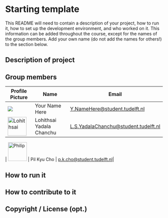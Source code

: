 # Starting template

This README will need to contain a description of your project, how to run it, how to set up the development environment, and who worked on it.
This information can be added throughout the course, except for the names of the group members.
Add your own name (do not add the names for others!) to the section below.

## Description of project

## Group members

| Profile Picture | Name | Email |
|---|---|---|
| ![](https://eu.ui-avatars.com/api/?name=OOPP&length=4&size=50&color=DDD&background=777&font-size=0.325) | Your Name Here | Y.NameHere@student.tudelft.nl |
| <a href="https://imgbb.com/"><img src="https://i.ibb.co/RCYJ2zR/Lohithsai.jpg" alt="Lohithsai" border="0" height=60></a> | Lohithsai Yadala Chanchu | L.S.YadalaChanchu@student.tudelft.nl|

| <a href="https://imgbb.com/"><img src="https://i.ibb.co/7VSxGDk/Capture.png" alt="Philip" border="0" height=60></a> | Pil Kyu Cho | p.k.cho@student.tudelft.nl|


<!-- Instructions (remove once assignment has been completed -->
<!-- - Add (only!) your own name to the table above (use Markdown formatting) -->
<!-- - Mention your *student* email address -->
<!-- - Preferably add a recognizable photo, otherwise add your GitLab photo -->
<!-- - (please make sure the photos have the same size) --> 

## How to run it

## How to contribute to it

## Copyright / License (opt.)
